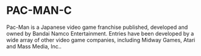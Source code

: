 # PAC-MAN-C
Pac-Man is a Japanese video game franchise published, developed and owned by Bandai Namco Entertainment. Entries have been developed by a wide array of other video game companies, including Midway Games, Atari and Mass Media, Inc..

